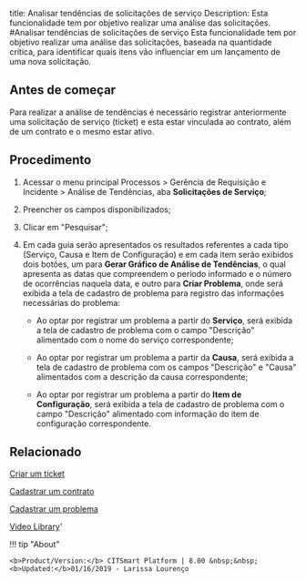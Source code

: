 title: Analisar tendências de solicitações de serviço
Description: Esta funcionalidade tem por objetivo realizar uma análise das solicitações.
#Analisar tendências de solicitações de serviço
Esta funcionalidade tem por objetivo realizar uma análise das solicitações, baseada na quantidade crítica, para identificar quais itens vão influenciar em um lançamento de uma nova solicitação.

Antes de começar
----------------

Para realizar a análise de tendências é necessário registrar anteriormente uma
solicitação de serviço (ticket) e esta estar vinculada ao contrato, além de um
contrato e o mesmo estar ativo.

Procedimento
------------

1.  Acessar o menu principal Processos \> Gerência de Requisição e Incidente \>
    Análise de Tendências, aba **Solicitações de Serviço**;

2.  Preencher os campos disponibilizados;

3.  Clicar em "Pesquisar";

4.  Em cada guia serão apresentados os resultados referentes a cada tipo
    (Serviço, Causa e Item de Configuração) e em cada item serão exibidos dois
    botões, um para **Gerar Gráfico de Análise de Tendências**, o qual apresenta as datas que compreendem o
    período informado e o número de ocorrências naquela data, e outro para
    **Criar Problema**, onde será exibida a tela de cadastro de problema para
    registro das informações necessárias do problema:

    -   Ao optar por registrar um problema a partir do **Serviço**, será exibida a
    tela de cadastro de problema com o campo "Descrição" alimentado com o nome
    do serviço correspondente;

    -   Ao optar por registrar um problema a partir da **Causa**, será exibida a
    tela de cadastro de problema com os campos "Descrição" e "Causa" alimentados
    com a descrição da causa correspondente;

    -   Ao optar por registrar um problema a partir do **Item de Configuração**,
    será exibida a tela de cadastro de problema com o campo "Descrição"
    alimentado com informação do item de configuração correspondente.  

Relacionado
-----------

[Criar um ticket](/pt-br/citsmart-esp-8/processes/tickets/use/create-ticket.html)

[Cadastrar um contrato](/pt-br/citsmart-esp-8/additional-features/contract-management/use/register-contract.html)

[Cadastrar um problema](/pt-br/citsmart-esp-8/processes/problem/use/register-problem.html)

<i class='fa fa-youtube-play  fa-2x' style='color:#97ce17;vertical-align: middle;'> </i> [Video Library](https://www.youtube.com/playlist?list=PLB5qK2uzf2ROn4Xs6UdH84Ujzta2iJ6Ei)'

!!! tip "About"

    <b>Product/Version:</b> CITSmart Platform | 8.00 &nbsp;&nbsp;
    <b>Updated:</b>01/16/2019 - Larissa Lourenço
